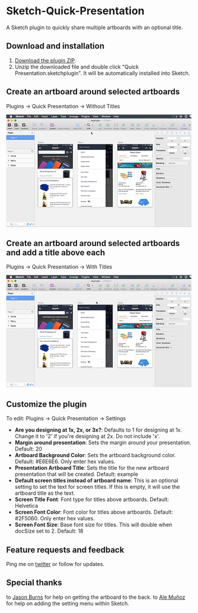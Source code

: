 # Sketch-Quick-Presentation

A Sketch plugin to quickly share multiple artboards with an optional title.

## Download and installation

1. [Download the plugin ZIP](https://github.com/timothywhalin/Sketch-Quick-Presentation/archive/master.zip).
2. Unzip the downloaded file and double click "Quick Presentation.sketchplugin". It will be automatically installed into Sketch.

## Create an artboard around selected artboards

Plugins → Quick Presentation → Without Titles

![Generate artboard without titles](README-Screenshots/without-titles.gif)

## Create an artboard around selected artboards and add a title above each

Plugins → Quick Presentation → With Titles

![Generate artboard with titles](README-Screenshots/with-titles.gif)

## Customize the plugin

To edit: Plugins → Quick Presentation → Settings

- **Are you designing at 1x, 2x, or 3x?**: Defaults to 1 for designing at 1x. Change it to '2' if you're designing at 2x. Do not include 'x'.
- **Margin around presentation**: Sets the margin around your presentation. Default: 20
- **Artboard Background Color**: Sets the artboard background color. Default: #E6E6E6. Only enter hex values.
- **Presentation Artboard Title**: Sets the title for the new artboard presentation that will be created. Default: example
- **Default screen titles instead of artboard name**: This is an optional setting to set the text for screen titles. If this is empty,  it will use the artboard title as the text.
- **Screen Title Font**: Font type for titles above artboards. Default: Helvetica
- **Screen Font Color**: Font color for titles above artboards. Default: #2F5060.  Only enter hex values.
- **Screen Font Size**: Base font size for titles. This will double when docSize set to 2. Default: 18

## Feature requests and feedback
Ping me on [twitter](http://twitter.com/timothywhalin) or follow for updates.

## Special thanks
to [Jason Burns](https://github.com/sonburn/) for help on getting the artboard to the back.
to [Ale Muñoz](https://github.com/bomberstudios) for help on adding the setting menu within Sketch.
